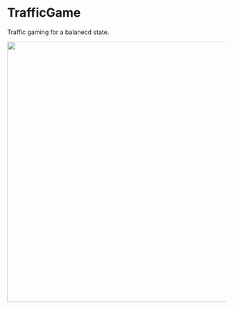 # TrafficGame

Traffic gaming for a balanecd state.

<img src="https://tva1.sinaimg.cn/large/006y8mN6ly1g8r10ginunj30xc0p0ju9.jpg" width="600px" />
